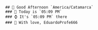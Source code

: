 
        ## 👋 Good Afternoon `America/Catamarca`
        ### 📅 Today is `05:09 PM`
        ### ⌚ It's `05:09 PM` there
        ### 🎩 With love, EduardoProfe666 
        